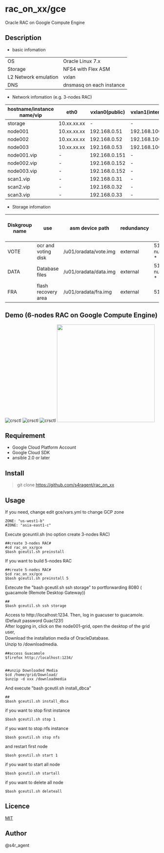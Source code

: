 rac_on_xx/gce
====

 Oracle RAC on Google Compute Engine

## Description
- basic infomation

|||
|-----|-----|
|OS|Oracle Linux 7.x|
|Storage|NFS4 with Flex ASM|
|L2 Network emulation|vxlan|
|DNS|dnsmasq on each instance|

- Network infomation (e.g. 3-nodes RAC)

|hostname/instance name/vip|eth0|vxlan0(public)|vxlan1(internal)|vxlan2(asm)|
|--------|--------|-------|-------|-------|
|storage|10.xx.xx.xx|-|-|-|
|node001|10.xx.xx.xx|192.168.0.51|192.168.100.51|192.168.200.51|
|node002|10.xx.xx.xx|192.168.0.52|192.168.100.52|192.168.200.52|
|node003|10.xx.xx.xx|192.168.0.53|192.168.100.53|192.168.200.53|
|node001.vip|-|192.168.0.151|-|-|
|node002.vip|-|192.168.0.152|-|-|
|node003.vip|-|192.168.0.152|-|-|
|scan1.vip|-|192.168.0.31|-|-|
|scan2.vip|-|192.168.0.32|-|-|
|scan3.vip|-|192.168.0.33|-|-|


- Storage infomation 

|Diskgroup name|use|asm device path|redundancy|size(GB)|size(GB)(e.g. 3-nodes RAC)|
|--------|--------|-------|-------|-------|-------|
|VOTE|ocr and voting disk|/u01/oradata/vote.img|external| 5120 + ( num_of_nodes * 1024 )|8192|
|DATA|Database files|/u01/oradata/data.img|external| 5120 + ( num_of_nodes * 1024 ) |8192|
|FRA|flash recovery area|/u01/oradata/fra.img|external|5120|5120|

## Demo (6-nodes RAC on Google Compute Engine)
![crsctl](https://github.com/s4ragent/misc/blob/master/rac_on_xx/gce/01/image.png)
![crsctl](https://github.com/s4ragent/misc/blob/master/rac_on_xx/gce/02/image.png)
![crsctl](https://github.com/s4ragent/misc/blob/master/rac_on_xx/gce/03/image.png)
<img src="https://github.com/s4ragent/misc/blob/master/rac_on_xx/gce/01/image.png" width="320px">

## Requirement
- Google Cloud Platform Account
- Google Cloud SDK
- ansible 2.0 or later

## Install
>git clone https://github.com/s4ragent/rac_on_xx

## Usage
If you need, change edit gce/vars.yml to change GCP zone

    ZONE: "us-west1-b"
    #ZONE: "asia-east1-c"

Execute gceuntil.sh   (no option create 3-nodes RAC)

    ##create 3-nodes RAC#
    #cd rac_on_xx/gce
    $bash gceutil.sh preinstall

If you want to build 5-nodes RAC

    ##create 5-nodes RAC#
    $cd rac_on_xx/gce
    $bash gceutil.sh preinstall 5

Extecute the "bash gceutil.sh ssh storage"  to portforwarding 8080 ( guacamole (Remote Desktop Gateway))
    
    ##
    $bash gceutil.sh ssh storage


Access to http://localhost:1234. Then, log in guacuser to guacamole. (Default password Guac123!)　　  
After logging in, click on the node001-grid, open the desktop of the grid user,　　   
Download the installation media of OracleDatabase.　　    
Unzip to /downloadmedia.　　    

    ##access Guacamole
    $firefox http://localhost:1234/    


    ##unzip Downloaded Media
    $cd /home/grid/Download/
    $unzip -d xxx /downloadmedia

And execute "bash gceutil.sh install_dbca"

    ##
    $bash gceutil.sh install_dbca

if you want to stop first instance

    $bash gceutil.sh stop 1

if you want to stop nfs instance

    $bash gceutil.sh stop nfs

and restart first node

    $bash gceutil.sh start 1
    
if you want to start all node

    $bash gceutil.sh startall

if you want to delete all node

    $bash gceutil.sh deleteall

## Licence
[MIT](https://github.com/tcnksm/tool/blob/master/LICENCE)


## Author
@s4r_agent
